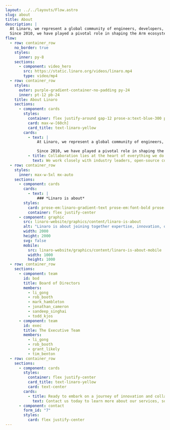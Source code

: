 ```yaml
---
layout: ../../layouts/Flow.astro
slug: about
title: About
description: |
  At Linaro, we represent a global community of engineers, developers, and technology enthusiasts dedicated to pushing the boundaries of what's possible with Arm-based technologies. 
  Since 2010, we have played a pivotal role in shaping the Arm ecosystem, fostering collaboration, standardization, and optimization to drive innovation and accelerate product deployment.
flow:
  - row: container_row
    no_border: true
    styles:
      inner: py-8
    sections:
      - component: video_hero
        src: https://static.linaro.org/videos/linaro.mp4
        type: video/mp4
  - row: container_row
    styles:
      outer: purple-gradient-container-no-padding py-24
      inner: pt-12 pb-24
    title: About Linaro
    sections:
      - component: cards
        styles:
          container: flex justify-around gap-12 prose-a:text-blue-300 prose-a:no-underline hover:prose-a:underline prose-p:text-2xl
          card: max-w-[60ch]
          card_title: text-linaro-yellow
        cards:
          - text: |
              At Linaro, we represent a global community of engineers, developers, and technology enthusiasts dedicated to pushing the boundaries of what's possible with Arm-based technologies. 

              Since 2010, we have played a pivotal role in shaping the Arm ecosystem, fostering collaboration, standardization, and optimization to drive innovation and accelerate product deployment.
          - title: Collaboration lies at the heart of everything we do at Linaro.
            text: We work closely with industry leaders, open-source communities, and technology partners to co-create, standardize, and optimize solutions that drive innovation and enable seamless integration across diverse platforms and environments.
  - row: container_row
    styles:
      inner: max-w-5xl mx-auto
    sections:
      - component: cards
        cards:
          - text: |
              ### *Linaro is about*
        styles:
          card: prose-em:linaro-gradient-text prose-em:font-bold prose-em:not-italic prose-p:text-3xl prose-headings:text-5xl
          container: flex justify-center
      - component: graphic
        src: linaro-website/graphics/content/linaro-is-about
        alt: "Linaro is about joining together expertise, innovation, open standards and community"
        width: 2000
        height: 2000
        svg: false
        mobile:
          src: linaro-website/graphics/content/linaro-is-about-mobile
          width: 1000
          height: 1000
  - row: container_row
    sections:
      - component: team
        id: bod
        title: Board of Directors
        members:
          - li_gong
          - rob_booth
          - mark_hambleton
          - jonathan_cameron
          - sandeep_singhai
          - todd_kjos
      - component: team
        id: exec
        title: The Executive Team
        members:
          - li_gong
          - rob_booth
          - grant_likely
          - tim_benton
  - row: container_row
    sections:
      - component: cards
        styles:
          container: flex justify-center
          card_title: text-linaro-yellow
          card: text-center
        cards:
          - title: Ready to embark on a journey of innovation and collaboration with Linaro?
            text: Contact us today to learn more about our services, solutions, and how we can help you achieve your technology goals. Together, let's shape the future of technology and drive positive change in the Arm ecosystem.
      - component: contact
        form_id: "7"
        styles:
          card: flex justify-center
---
```

